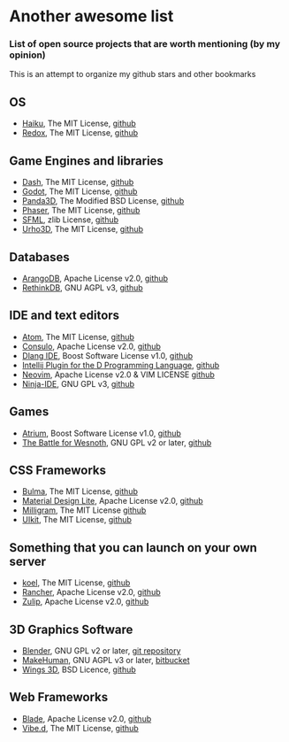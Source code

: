 # Another awesome list
### List of open source projects that are worth mentioning (by my opinion)

This is an attempt to organize my github stars and other bookmarks

## OS
- [Haiku](https://www.haiku-os.org/), The MIT License, [github](https://github.com/haiku/haiku)
- [Redox](http://www.redox-os.org/), The MIT License, [github](https://github.com/redox-os/redox)

## Game Engines and libraries
- [Dash](http://dash.circularstudios.com/), The MIT License, [github](https://github.com/Circular-Studios/Dash)
- [Godot](http://www.godotengine.org/projects/godot-engine), The MIT License, [github](https://github.com/godotengine/godot)
- [Panda3D](https://www.panda3d.org/), The Modified BSD License, [github](https://github.com/panda3d/panda3d)
- [Phaser](http://phaser.io/), The MIT License, [github](https://github.com/photonstorm/phaser)
- [SFML](http://www.sfml-dev.org/), zlib License, [github](https://github.com/SFML/SFML)
- [Urho3D](http://urho3d.github.io/), The MIT License, [github](https://github.com/urho3d/Urho3D)

## Databases
- [ArangoDB](https://www.arangodb.com/), Apache License v2.0, [github](https://github.com/arangodb/arangodb)
- [RethinkDB](https://www.rethinkdb.com/), GNU AGPL v3, [github](https://github.com/rethinkdb/rethinkdb)

## IDE and text editors
- [Atom](https://atom.io/), The MIT License, [github](https://github.com/atom/atom)
- [Consulo](https://github.com/consulo/consulo/wiki), Apache License v2.0, [github](https://github.com/consulo/consulo)
- [Dlang IDE](https://github.com/buggins/dlangide/wiki), Boost Software License v1.0, [github](https://github.com/buggins/dlangide)
- [Intellij Plugin for the D Programming Language](https://plugins.jetbrains.com/plugin/8115), [github](https://github.com/kingsleyh/DLanguage)
- [Neovim](https://neovim.io/), Apache License v2.0 & VIM LICENSE [github](https://github.com/neovim/neovim)
- [Ninja-IDE](http://ninja-ide.org/), GNU GPL v3, [github](https://github.com/ninja-ide/ninja-ide)
 
## Games
- [Atrium](http://gecko0307.github.io/atrium/), Boost Software License v1.0, [github](https://github.com/gecko0307/atrium)
- [The Battle for Wesnoth](http://www.wesnoth.org/), GNU GPL v2 or later, [github](https://github.com/wesnoth/wesnoth)

## CSS Frameworks
- [Bulma](http://bulma.io/), The MIT License, [github](https://github.com/jgthms/bulma)
- [Material Design Lite](http://getmdl.io/), Apache License v2.0, [github](https://github.com/google/material-design-lite)
- [Milligram](http://milligram.github.io/), The MIT License [github](https://github.com/milligram/milligram)
- [UIkit](http://getuikit.com/), The MIT License, [github](https://github.com/uikit/uikit)

## Something that you can launch on your own server
- [koel](http://koel.phanan.net/), The MIT License, [github](https://github.com/phanan/koel)
- [Rancher](http://rancher.com/), Apache License v2.0, [github](https://github.com/rancher/rancher)
- [Zulip](https://www.zulip.org/), Apache License v2.0, [github](https://github.com/zulip/zulip)

## 3D Graphics Software
- [Blender](https://www.blender.org/), GNU GPL v2 or later, [git repository](https://git.blender.org/gitweb/gitweb.cgi/blender.git)
- [MakeHuman](http://www.makehuman.org/), GNU AGPL v3 or later, [bitbucket](https://bitbucket.org/MakeHuman/makehuman/)
- [Wings 3D](http://www.wings3d.com/), BSD Licence, [github](https://github.com/dgud/wings)

## Web Frameworks
- [Blade](http://bladejava.com/), Apache License v2.0, [github](https://github.com/biezhi/blade)
- [Vibe.d](http://vibed.org/), The MIT License, [github](https://github.com/rejectedsoftware/vibe.d)
